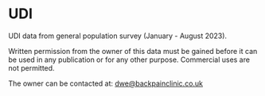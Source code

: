 # UDI

UDI data from general population survey (January - August 2023).

Written permission from the owner of this data must be gained before it can be used in any publication or for any other purpose. Commercial uses are not permitted.

The owner can be contacted at: dwe@backpainclinic.co.uk
